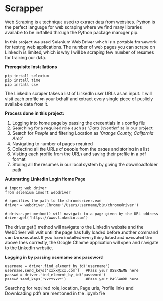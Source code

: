 # Scrapper

Web Scraping is a technique used to extract data from websites. Python is the perfect language for web scraping where we find many libraries available to be installed through the Python package manager pip.

In this project we used Selenium Web Driver which is a portable framework for testing web applications. The number of web pages you can scrape on LinkedIn is limited, which is why I will be scraping few number of resumes for training our data.

__Prerequisite Installations__

    pip install selenium
    pip install time
    pip install csv
    
The LinkedIn scraper takes a list of LinkedIn user URLs as an input. It will visit each profile on your behalf and extract every single piece of publicly available data from it.

__Process done in this project:__

1. Logging into home page by passing the credentials in a config file
2. Searching for a required role such as _'Data Scientist'_ as in our project
3. Search for _People_ and filtering Location as _'Orange County, California Area'_ 
4. Navigating to number of pages required
5. Collecting all the URLs of people from the pages and storing in a list
6. Visiting each profile from the URLs and saving their profile in a pdf format
7. Storing all the resumes in our local system by giving the downloadfolder path

__Automating Linkedin Login Home Page__

    # import web driver
    from selenium import webdriver

    # specifies the path to the chromedriver.exe
    driver = webdriver.Chrome('/Users/username/bin/chromedriver')

    # driver.get method() will navigate to a page given by the URL address
    driver.get('https://www.linkedin.com')
    
The driver.get() method will navigate to the LinkedIn website and the WebDriver will wait until the page has fully loaded before another command can be executed. If you have installed everything listed and executed the above lines correctly, the Google Chrome application will open and navigate to the LinkedIn website.

__Logging in by passing username and password__

    username = driver.find_element_by_id('username')
    username.send_keys('xxxx@xxx.com')   #Pass your USERNAME here
    passwd = driver.find_element_by_id('password')
    passwd.send_keys('xxxxxxxx')         #Pass your PASSWORD here
    
Searching for required role, location, Page urls, Profile links and Downloading pdfs are mentioned in the .ipynb file
